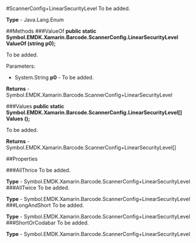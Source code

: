 #ScannerConfig+LinearSecurityLevel
To be added.

**Type** - Java.Lang.Enum

##Methods
###ValueOf
**public static Symbol.EMDK.Xamarin.Barcode.ScannerConfig.LinearSecurityLevel ValueOf (string p0);**

To be added.

Parameters: 

* System.String **p0** - To be added.

**Returns** - Symbol.EMDK.Xamarin.Barcode.ScannerConfig+LinearSecurityLevel

###Values
**public static Symbol.EMDK.Xamarin.Barcode.ScannerConfig.LinearSecurityLevel[] Values ();**

To be added.


**Returns** - Symbol.EMDK.Xamarin.Barcode.ScannerConfig+LinearSecurityLevel[]

##Properties

###AllThrice
To be added.

**Type** - Symbol.EMDK.Xamarin.Barcode.ScannerConfig+LinearSecurityLevel
###AllTwice
To be added.

**Type** - Symbol.EMDK.Xamarin.Barcode.ScannerConfig+LinearSecurityLevel
###LongAndShort
To be added.

**Type** - Symbol.EMDK.Xamarin.Barcode.ScannerConfig+LinearSecurityLevel
###ShortOrCodabar
To be added.

**Type** - Symbol.EMDK.Xamarin.Barcode.ScannerConfig+LinearSecurityLevel


